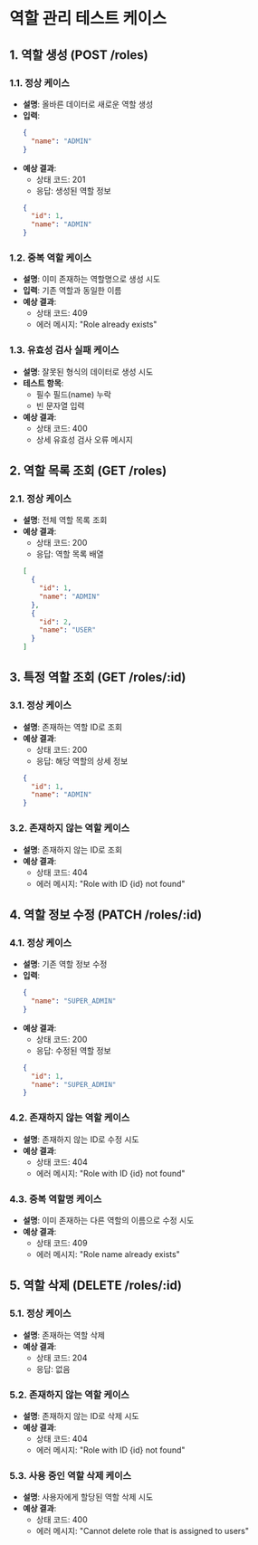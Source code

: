 # 역할 관리 테스트 케이스

## 1. 역할 생성 (POST /roles)

### 1.1. 정상 케이스

- **설명**: 올바른 데이터로 새로운 역할 생성
- **입력**:
  ```json
  {
    "name": "ADMIN"
  }
  ```
- **예상 결과**:
  - 상태 코드: 201
  - 응답: 생성된 역할 정보
  ```json
  {
    "id": 1,
    "name": "ADMIN"
  }
  ```

### 1.2. 중복 역할 케이스

- **설명**: 이미 존재하는 역할명으로 생성 시도
- **입력**: 기존 역할과 동일한 이름
- **예상 결과**:
  - 상태 코드: 409
  - 에러 메시지: "Role already exists"

### 1.3. 유효성 검사 실패 케이스

- **설명**: 잘못된 형식의 데이터로 생성 시도
- **테스트 항목**:
  - 필수 필드(name) 누락
  - 빈 문자열 입력
- **예상 결과**:
  - 상태 코드: 400
  - 상세 유효성 검사 오류 메시지

## 2. 역할 목록 조회 (GET /roles)

### 2.1. 정상 케이스

- **설명**: 전체 역할 목록 조회
- **예상 결과**:
  - 상태 코드: 200
  - 응답: 역할 목록 배열
  ```json
  [
    {
      "id": 1,
      "name": "ADMIN"
    },
    {
      "id": 2,
      "name": "USER"
    }
  ]
  ```

## 3. 특정 역할 조회 (GET /roles/:id)

### 3.1. 정상 케이스

- **설명**: 존재하는 역할 ID로 조회
- **예상 결과**:
  - 상태 코드: 200
  - 응답: 해당 역할의 상세 정보
  ```json
  {
    "id": 1,
    "name": "ADMIN"
  }
  ```

### 3.2. 존재하지 않는 역할 케이스

- **설명**: 존재하지 않는 ID로 조회
- **예상 결과**:
  - 상태 코드: 404
  - 에러 메시지: "Role with ID {id} not found"

## 4. 역할 정보 수정 (PATCH /roles/:id)

### 4.1. 정상 케이스

- **설명**: 기존 역할 정보 수정
- **입력**:
  ```json
  {
    "name": "SUPER_ADMIN"
  }
  ```
- **예상 결과**:
  - 상태 코드: 200
  - 응답: 수정된 역할 정보
  ```json
  {
    "id": 1,
    "name": "SUPER_ADMIN"
  }
  ```

### 4.2. 존재하지 않는 역할 케이스

- **설명**: 존재하지 않는 ID로 수정 시도
- **예상 결과**:
  - 상태 코드: 404
  - 에러 메시지: "Role with ID {id} not found"

### 4.3. 중복 역할명 케이스

- **설명**: 이미 존재하는 다른 역할의 이름으로 수정 시도
- **예상 결과**:
  - 상태 코드: 409
  - 에러 메시지: "Role name already exists"

## 5. 역할 삭제 (DELETE /roles/:id)

### 5.1. 정상 케이스

- **설명**: 존재하는 역할 삭제
- **예상 결과**:
  - 상태 코드: 204
  - 응답: 없음

### 5.2. 존재하지 않는 역할 케이스

- **설명**: 존재하지 않는 ID로 삭제 시도
- **예상 결과**:
  - 상태 코드: 404
  - 에러 메시지: "Role with ID {id} not found"

### 5.3. 사용 중인 역할 삭제 케이스

- **설명**: 사용자에게 할당된 역할 삭제 시도
- **예상 결과**:
  - 상태 코드: 400
  - 에러 메시지: "Cannot delete role that is assigned to users" 